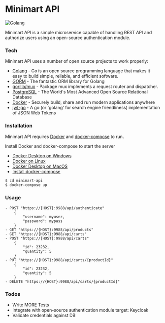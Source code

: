 # Minimart API

[![Golang](https://golang.org/lib/godoc/images/go-logo-blue.svg)](https://golang.org/)

Minimart API is a simple microservice capable of handling REST API and authorize users using an open-source authentication module.

### Tech

Minimart API uses a number of open source projects to work properly:

* [Golang](https://golang.org/) - Go is an open source programming language that makes it easy to build simple, reliable, and efficient software.
* [GORM](https://gorm.io/) - The fantastic ORM library for Golang
* [gorilla/mux](https://github.com/gorilla/mux) - Package mux implements a request router and dispatcher.
* [PostgreSQL](https://www.postgresql.org/) - The World's Most Advanced Open Source Relational Database
* [Docker](https://www.docker.com/) - Securely build, share and run modern applications anywhere
* [jwt-go](https://github.com/dgrijalva/jwt-go) - A go (or 'golang' for search engine friendliness) implementation of JSON Web Tokens

### Installation

Minimart API requires [Docker](https://www.docker.com/) and [docker-compose](https://docs.docker.com/compose/) to run.

Install Docker and docker-compose to start the server
 - [Docker Desktop on Windows](https://docs.docker.com/docker-for-windows/install/)
 - [Docker on Linux](https://docs.docker.com/install/linux/docker-ce/centos/)
 - [Docker Desktop on MacOS](https://docs.docker.com/docker-for-mac/install/)
 - [Install docker-compose](https://docs.docker.com/compose/install/)

```sh
$ cd minimart-api
$ docker-compose up
```

### Usage
    - POST "https://{HOST}:9988/api/authenticate"
        {
            "username": myuser,
            "password": mypass
        }
    - GET "https://{HOST}:9988/api/products"
    - GET "https://{HOST}:9988/api/carts"
    - POST "https://{HOST}:9988/api/carts"
        {
            "id": 23232,
            "quantity": 5
        }
    - PUT "https://{HOST}:9988/api/carts/{productId}"
        {
            "id": 23232,
            "quantity": 5
        }
    - DELETE "https://{HOST}:9988/api/carts/{productId}"

### Todos

 - Write MORE Tests
 - Integrate with open-source authentication module target: Keycloak
 - Validate credentials against DB


